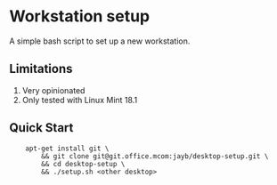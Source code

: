 # Workstation setup

A simple bash script to set up a new workstation.

## Limitations

1. Very opinionated
2. Only tested with Linux Mint 18.1

## Quick Start

```
    apt-get install git \
        && git clone git@git.office.mcom:jayb/desktop-setup.git \
        && cd desktop-setup \
        && ./setup.sh <other desktop>
```
